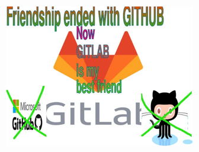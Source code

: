 <div align="center">

[![Gitlab][banner_img]][banner_url]

</div>

[banner_img]: ./gitlab.webp
[banner_url]: https://gitlab.com/paste
